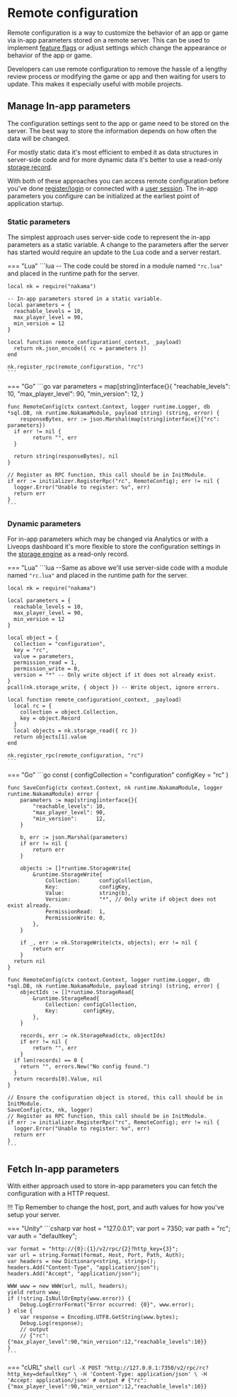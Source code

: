 # Remote configuration

Remote configuration is a way to customize the behavior of an app or game via in-app parameters stored on a remote server. This can be used to implement <a href="https://en.wikipedia.org/wiki/Feature_toggle" target="\_blank">feature flags</a> or adjust settings which change the appearance or behavior of the app or game.

Developers can use remote configuration to remove the hassle of a lengthy review process or modifying the game or app and then waiting for users to update. This makes it especially useful with mobile projects.

## Manage In-app parameters

The configuration settings sent to the app or game need to be stored on the server. The best way to store the information depends on how often the data will be changed.

For mostly static data it's most efficient to embed it as data structures in server-side code and for more dynamic data it's better to use a read-only [storage record](storage-collections.md).

With both of these approaches you can access remote configuration before you've done [register/login](authentication.md) or connected with a [user session](authentication.md#sessions). The in-app parameters you configure can be initialized at the earliest point of application startup.

### Static parameters

The simplest approach uses server-side code to represent the in-app parameters as a static variable. A change to the parameters after the server has started would require an update to the Lua code and a server restart.

=== "Lua"
	```lua
	-- The code could be stored in a module named `"rc.lua"` and placed in the runtime path for the server.
	
	local nk = require("nakama")
	
	-- In-app parameters stored in a static variable.
	local parameters = {
	  reachable_levels = 10,
	  max_player_level = 90,
	  min_version = 12
	}
	
	local function remote_configuration(_context, _payload)
	  return nk.json_encode({ rc = parameters })
	end
	
	nk.register_rpc(remote_configuration, "rc")
	```

=== "Go"
	```go
	var parameters = map[string]interface{}{
	  "reachable_levels": 10,
	  "max_player_level": 90,
	  "min_version":      12,
	}
	
	func RemoteConfig(ctx context.Context, logger runtime.Logger, db *sql.DB, nk runtime.NakamaModule, payload string) (string, error) {
		responseBytes, err := json.Marshal(map[string]interface{}{"rc": parameters})
	  if err != nil {
			return "", err
	  }
	
	  return string(responseBytes), nil
	}
	
	// Register as RPC function, this call should be in InitModule.
	if err := initializer.RegisterRpc("rc", RemoteConfig); err != nil {
	  logger.Error("Unable to register: %v", err)
	  return err
	}
	```

### Dynamic parameters

For in-app parameters which may be changed via Analytics or with a Liveops dashboard it's more flexible to store the configuration settings in the [storage engine](storage-collections.md) as a read-only record.

=== "Lua"
	```lua
	--Same as above we'll use server-side code with a module named `"rc.lua"` and placed in the runtime path for the server.
	
	local nk = require("nakama")
	
	local parameters = {
	  reachable_levels = 10,
	  max_player_level = 90,
	  min_version = 12
	}
	
	local object = {
	  collection = "configuration",
	  key = "rc",
	  value = parameters,
	  permission_read = 1,
	  permission_write = 0,
	  version = "*" -- Only write object if it does not already exist.
	}
	pcall(nk.storage_write, { object }) -- Write object, ignore errors.
	
	local function remote_configuration(_context, _payload)
	  local rc = {
	    collection = object.Collection,
	    key = object.Record
	  }
	  local objects = nk.storage_read({ rc })
	  return objects[1].value
	end
	
	nk.register_rpc(remote_configuration, "rc")
	```

=== "Go"
	```go
	const (
	  configCollection = "configuration"
	  configKey = "rc"
	)
	
	func SaveConfig(ctx context.Context, nk runtime.NakamaModule, logger runtime.NakamaModule) error {
		parameters := map[string]interface{}{
			"reachable_levels": 10,
			"max_player_level": 90,
			"min_version":      12,
		}
	
		b, err := json.Marshal(parameters)
		if err != nil {
			return err
		}
	
		objects := []*runtime.StorageWrite{
			&runtime.StorageWrite{
				Collection:      configCollection,
				Key:             configKey,
				Value:           string(b),
				Version:         "*", // Only write if object does not exist already.
				PermissionRead:  1,
				PermissionWrite: 0,
			},
		}
	
		if _, err := nk.StorageWrite(ctx, objects); err != nil {
			return err
		}
	  return nil
	}
	
	func RemoteConfig(ctx context.Context, logger runtime.Logger, db *sql.DB, nk runtime.NakamaModule, payload string) (string, error) {
		objectIds := []*runtime.StorageRead{
			&runtime.StorageRead{
				Collection: configCollection,
				Key:        configKey,
			},
		}
	
		records, err := nk.StorageRead(ctx, objectIds)
		if err != nil {
			return "", err
		}
	  if len(records) == 0 {
	    return "", errors.New("No config found.")
	  }
	  return records[0].Value, nil
	}
	
	// Ensure the configuration object is stored, this call should be in InitModule.
	SaveConfig(ctx, nk, logger)
	// Register as RPC function, this call should be in InitModule.
	if err := initializer.RegisterRpc("rc", RemoteConfig); err != nil {
	  logger.Error("Unable to register: %v", err)
	  return err
	}
	```

## Fetch In-app parameters

With either approach used to store in-app parameters you can fetch the configuration with a HTTP request.

!!! Tip
    Remember to change the host, port, and auth values for how you've setup your server.

=== "Unity"
	```csharp
	var host = "127.0.0.1";
	var port = 7350;
	var path = "rc";
	var auth = "defaultkey";
	
	var format = "http://{0}:{1}/v2/rpc/{2}?http_key={3}";
	var url = string.Format(format, Host, Port, Path, Auth);
	var headers = new Dictionary<string, string>();
	headers.Add("Content-Type", "application/json");
	headers.Add("Accept", "application/json");
	
	WWW www = new WWW(url, null, headers);
	yield return www;
	if (!string.IsNullOrEmpty(www.error)) {
	    Debug.LogErrorFormat("Error occurred: {0}", www.error);
	} else {
	    var response = Encoding.UTF8.GetString(www.bytes);
	    Debug.Log(response);
	    // output
	    // {"rc":{"max_player_level":90,"min_version":12,"reachable_levels":10}}
	}
	```

=== "cURL"
	```shell
	curl -X POST "http://127.0.0.1:7350/v2/rpc/rc?http_key=defaultkey" \
	  -H 'Content-Type: application/json' \
	  -H 'Accept: application/json'
	# output
	# {"rc":{"max_player_level":90,"min_version":12,"reachable_levels":10}}
	```
